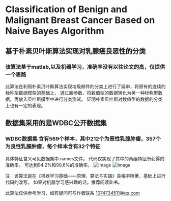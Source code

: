 # Classification of Benign and Malignant Breast Cancer Based on Naive Bayes Algorithm
## 基于朴素贝叶斯算法实现对乳腺癌良恶性的分类
  ### 该算法基于matlab,以及机器学习，准确率没有以往论文的高，仅提供一个思路

此算法在利用朴素贝叶斯算法实现垃圾邮件的分类上进行了延申，将原有的连续的标称型数据模型的基础上，
通过超参数，将数值型的数据转化为另一种标称型数据，再放入贝叶斯模型中进行分类测试。
证明朴素贝叶斯对数值型的数据的分类上也有一定的表现。

## 数据集采用的是WDBC公开数据集
### WDBC数据集 含有569个样本，其中212个为恶性乳腺肿瘤，357个为良性乳腺肿瘤，每个样本含有32个特征
  具体特征含义可见数据集中.names文件。
  代码仅实现了其中的两组特征所获得的准确率。
  可达到94.2%和90.6%的准确率。
![image](https://github.com/ErShiY/Naive-Bayes-Algorithm/assets/76460723/cf43aab1-8fd8-4feb-b6db-64e61c01a253)
![image](https://github.com/ErShiY/Naive-Bayes-Algorithm/assets/76460723/61131e28-597f-47ef-a78c-213cf2451154)

注：该算法是在《机器学习基础——原理、算法与实践》袁梅宇所著，基础上进行代码的改写。
如果对机器学习感兴趣的话，推荐阅读此书。


此算法仅供参考学习，如有疑问可与作者联系
1074734511@qq.com


